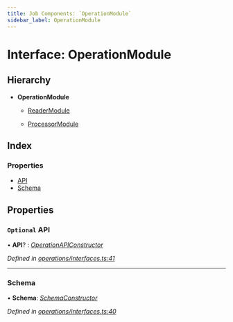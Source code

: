 ```yaml
---
title: Job Components: `OperationModule`
sidebar_label: OperationModule
---
```


# Interface: OperationModule

## Hierarchy

* **OperationModule**

  * [ReaderModule](readermodule.md)

  * [ProcessorModule](processormodule.md)

## Index

### Properties

* [API](operationmodule.md#optional-api)
* [Schema](operationmodule.md#schema)

## Properties

### `Optional` API

• **API**? : *[OperationAPIConstructor](../overview.md#operationapiconstructor)*

*Defined in [operations/interfaces.ts:41](https://github.com/terascope/teraslice/blob/fd211a8bb/packages/job-components/src/operations/interfaces.ts#L41)*

___

###  Schema

• **Schema**: *[SchemaConstructor](../overview.md#schemaconstructor)*

*Defined in [operations/interfaces.ts:40](https://github.com/terascope/teraslice/blob/fd211a8bb/packages/job-components/src/operations/interfaces.ts#L40)*
